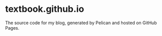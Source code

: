 textbook.github.io
==================

The source code for my blog, generated by Pelican and hosted on GitHub Pages.
